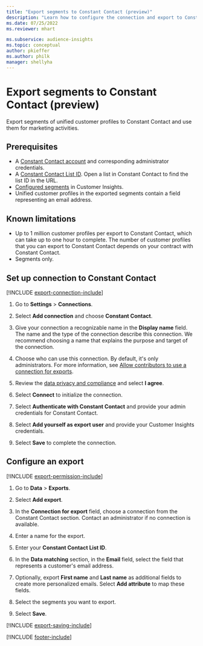 ```yaml
---
title: "Export segments to Constant Contact (preview)"
description: "Learn how to configure the connection and export to Constant Contact."
ms.date: 07/25/2022
ms.reviewer: mhart

ms.subservice: audience-insights
ms.topic: conceptual
author: pkieffer
ms.author: philk
manager: shellyha
---
```


# Export segments to Constant Contact (preview)

Export segments of unified customer profiles to Constant Contact and use them for marketing activities.

## Prerequisites

- A [Constant Contact account](https://www.constantcontact.com/account-home) and corresponding administrator credentials.
- A [Constant Contact List ID](https://app.constantcontact.com/pages/contacts/ui#lists). Open a list in Constant Contact to find the list ID in the URL.
- [Configured segments](segments.md) in Customer Insights.
- Unified customer profiles in the exported segments contain a field representing an email address.

## Known limitations

- Up to 1 million customer profiles per export to Constant Contact, which can take up to one hour to complete. The number of customer profiles that you can export to Constant Contact depends on your contract with Constant Contact.
- Segments only.

## Set up connection to Constant Contact

[!INCLUDE [export-connection-include](includes/export-connection-admn.md)]

1. Go to **Settings** > **Connections**.

1. Select **Add connection** and choose **Constant Contact**.

1. Give your connection a recognizable name in the **Display name** field. The name and the type of the connection describe this connection. We recommend choosing a name that explains the purpose and target of the connection.

1. Choose who can use this connection. By default, it's only administrators. For more information, see [Allow contributors to use a connection for exports](connections.md#allow-contributors-to-use-a-connection-for-exports).

1. Review the [data privacy and compliance](connections.md#data-privacy-and-compliance) and select **I agree**.

1. Select **Connect** to initialize the connection.

1. Select **Authenticate with Constant Contact** and provide your admin credentials for Constant Contact.

1. Select **Add yourself as export user** and provide your Customer Insights credentials.

1. Select **Save** to complete the connection.

## Configure an export

[!INCLUDE [export-permission-include](includes/export-permission.md)]

1. Go to **Data** > **Exports**.

1. Select **Add export**.

1. In the **Connection for export** field, choose a connection from the Constant Contact section. Contact an administrator if no connection is available.

1. Enter a name for the export.

1. Enter your **Constant Contact List ID**.

1. In the **Data matching** section, in the **Email** field, select the field that represents a customer's email address.

1. Optionally, export **First name** and **Last name** as additional fields to create more personalized emails. Select **Add attribute** to map these fields.

1. Select the segments you want to export.

1. Select **Save**.

[!INCLUDE [export-saving-include](includes/export-saving.md)]

[!INCLUDE [footer-include](includes/footer-banner.md)]
